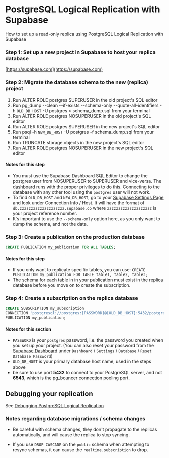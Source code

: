 # PostgreSQL Logical Replication with Supabase
How to set up a read-only replica using PostgreSQL Logical Replication with Supabase

### Step 1: Set up a new project in Supabase to host your replica database
[https://supabase.com](https://supabase.com)

### Step 2: Migrate the database schema to the new (replica) project

1. Run ALTER ROLE postgres SUPERUSER in the old project's SQL editor
2. Run pg_dump --clean --if-exists --schema-only --quote-all-identifiers -h `OLD_DB_HOST` -U postgres > schema_dump.sql from your terminal
3. Run ALTER ROLE postgres NOSUPERUSER in the old project's SQL editor
4. Run ALTER ROLE postgres SUPERUSER in the new project's SQL editor
5. Run psql -h `NEW_DB_HOST` -U postgres -f schema_dump.sql from your terminal
6. Run TRUNCATE storage.objects in the new project's SQL editor
7. Run ALTER ROLE postgres NOSUPERUSER in the new project's SQL editor

#### Notes for this step
- You must use the Supabase Dashboard SQL Editor to change the postgres user from NOSUPERUSER to SUPERUSER and vice-versa.  The dashboard runs with the proper privileges to do this.  Connecting to the database with any other tool using the `postgres` user will not work.
- To find `OLD_DB_HOST` and `NEW_DB_HOST`, go to your [Supabase Settings Page](https://app.supabase.com/project/_/settings/database) and look under Connection Info / Host.  It will have the format of `db.zzzzzzzzzzzzzzzzzzzz.supabase.co` where `zzzzzzzzzzzzzzzzzzzz` is your project reference number.
- It's important to use the `--schema-only` option here, as you only want to dump the schema, and not the data.

### Step 3: Create a publication on the production database

```sql
CREATE PUBLICATION my_publication FOR ALL TABLES;
```

#### Notes for this step
- If you only want to replicate specific tables, you can use:
`CREATE PUBLICATION my_publication FOR TABLE table1, table2, table3;`
- The schema for each table in in your publication must exist in the replica database before you move on to create the subscription. 

### Step 4: Create a subscription on the replica database

```sql
CREATE SUBSCRIPTION my_subscription
CONNECTION 'postgresql://postgres:[PASSWORD]@[OLD_DB_HOST]:5432/postgres' 
PUBLICATION my_publication;
```

#### Notes for this section

- `PASSWORD` is your `postgres` password, i.e. the password you created when you set up your project.  (You can also reset your password from the [Supabase Dashboard](https://app.supabase.com/project/_/settings/database) under `Dashboard` / `Settings` / `Database` / `Reset Database Password`) 
- `OLD_DB_HOST` is your primary database host name, used in the steps above
- be sure to use port **5432** to connect to your PostgreSQL server, and not **6543**, which is the pg_bouncer connection pooling port.

##  Debugging your replication
See [Debugging PostgreSQL Logical Replication](./debugging.md)

### Notes regarding database migrations / schema changes

- Be careful with schema changes, they don't propagate to the replicas automatically, and will cause the replica to stop syncing.

- If you use `DROP CASCADE` on the `public` schema when attempting to resync schemas, it can cause the `realtime.subscription` to drop.


